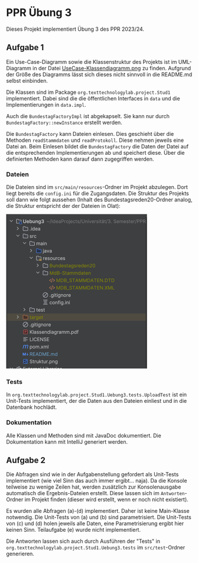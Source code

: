 # PPR Übung 3

Dieses Projekt implementiert Übung 3 des PPR 2023/24.

## Aufgabe 1

Ein Use-Case-Diagramm sowie die Klassenstruktur des Projekts ist im UML-Diagramm in der Datei [UseCase-Klassendiagramm.png](UseCase-Klassendiagramm.png) zu finden.
Aufgrund der Größe des Diagramms lässt sich dieses nicht sinnvoll in die README.md selbst einbinden.

Die Klassen sind im Package `org.texttechnologylab.project.Stud1` implementiert.
Dabei sind die die öffentlichen Interfaces in `data` und die Implementierungen in `data.impl`.

Auch die `BundestagFactoryImpl` ist abgekapselt.
Sie kann nur durch `BundestagFactory::newInstance` erstellt werden.

Die `BundestagFactory` kann Dateien einlesen.
Dies geschieht über die Methoden `readStammdaten` und `readProtokoll`.
Diese nehmen jeweils eine Datei an.
Beim Einlesen bildet die `BundestagFactory` die Daten der Datei auf die entsprechenden Implementierungen ab und
speichert diese.
Über die definierten Methoden kann darauf dann zugegriffen werden.

### Dateien

Die Dateien sind im `src/main/resources`-Ordner im Projekt abzulegen.
Dort liegt bereits die `config.ini` für die Zugangsdaten.
Die Struktur des Projekts soll dann wie folgt aussehen (Inhalt des Bundestagsreden20-Ordner analog,
die Struktur entspricht der der Dateien in Olat):

![Struktur.png](Struktur.png)

### Tests

In `org.texttechnologylab.project.Stud1.Uebung3.tests.UploadTest` ist ein Unit-Tests implementiert,
der die Daten aus den Dateien einliest und in die Datenbank hochlädt.

### Dokumentation

Alle Klassen und Methoden sind mit JavaDoc dokumentiert.
Die Dokumentation kann mit IntelliJ generiert werden.

## Aufgabe 2

Die Abfragen sind wie in der Aufgabenstellung gefordert als Unit-Tests implementiert (wie viel Sinn das auch immer ergibt... naja).
Da die Konsole teilweise zu wenige Zeilen hat, werden zusätzlich zur Konsolenausgabe automatisch die Ergebnis-Dateien
erstellt.
Diese lassen sich im `Antworten`-Ordner im Projekt finden (dieser wird erstellt, wenn er noch nicht existiert).

Es wurden alle Abfragen (a)-(d) implementiert.
Daher ist keine Main-Klasse notwendig.
Die Unit-Tests von (a) und (b) sind parametrisiert.
Die Unit-Tests von (c) und (d) holen jeweils alle Daten, eine Parametrisierung ergibt hier keinen Sinn.
Teilaufgabe (e) wurde nicht implementiert.

Die Antworten lassen sich auch durch Ausführen der "Tests"
in `org.texttechnologylab.project.Stud1.Uebung3.tests` im `src/test`-Ordner generieren.
